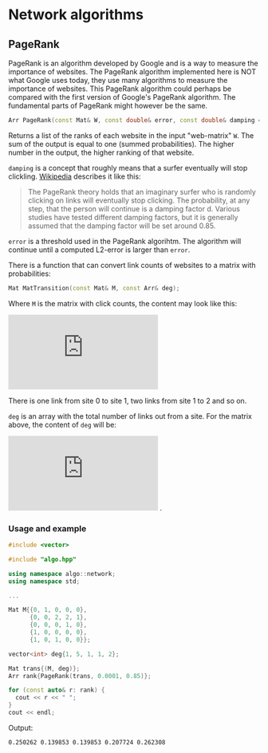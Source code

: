 Network algorithms
=======

## PageRank
PageRank is an algorithm developed by Google and is a way to measure the importance of websites. The PageRank algorithm
implemented here is NOT what Google uses today, they use many algorithms to measure the importance of websites.
 This PageRank algorithm could perhaps be compared with the first version of Google's PageRank algorithm. The fundamental parts of PageRank
 might however be the same.
 
```c++
Arr PageRank(const Mat& W, const double& error, const double& damping = 0.85);
```
Returns a list of the ranks of each website in the input "web-matrix" `W`. The sum of the output is equal to one (summed probabilities).
The higher number in the output, the higher ranking of that website. 

`damping` is a concept that roughly means that a surfer eventually will stop clickling. [Wikipedia](https://en.wikipedia.org/wiki/PageRank)
describes it like this:
>The PageRank theory holds that an imaginary surfer who is randomly clicking on links will eventually stop clicking. 
>The probability, at any step, that the person will continue is a damping factor d. Various studies have tested different damping 
>factors, but it is generally assumed that the damping factor will be set around 0.85.

`error` is a threshold used in the PageRank algorihtm. The algorithm will continue until a computed L2-error is larger than `error`.

There is a function that can convert link counts of websites to a matrix with probabilities:

```c++
Mat MatTransition(const Mat& M, const Arr& deg);
```
Where `M` is the matrix with click counts, the content may look like this:

![mat](https://private.codecogs.com/gif.latex?%5Clarge%20%5Cbegin%7Bmatrix%7D%200%20%261%20%260%20%260%20%260%20%5C%5C%200%20%260%20%262%20%262%20%261%20%5C%5C%200%20%260%20%260%20%261%20%260%20%5C%5C%201%20%260%20%260%20%260%20%260%20%5C%5C%201%20%260%20%261%20%260%20%260%20%5Cend%7Bmatrix%7D)

There is one link from site 0 to site 1, two links from site 1 to 2 and so on.

`deg` is an array with the total number of links out from a site. For the matrix above, the content of `deg` will be:
 
 ![e](https://private.codecogs.com/gif.latex?%5Clarge%20%5Cleft%20%5B%201%2C5%2C1%2C1%2C2%20%5Cright%20%5D) .

### Usage and example
```c++
#include <vector>

#include "algo.hpp"

using namespace algo::network;
using namespace std;

...

Mat M{{0, 1, 0, 0, 0},
      {0, 0, 2, 2, 1},
      {0, 0, 0, 1, 0},
      {1, 0, 0, 0, 0},
      {1, 0, 1, 0, 0}};

vector<int> deg{1, 5, 1, 1, 2};

Mat trans{(M, deg)};
Arr rank{PageRank(trans, 0.0001, 0.85)};

for (const auto& r: rank) {
  cout << r << " ";
}
cout << endl;
```

Output:
```text
0.250262 0.139853 0.139853 0.207724 0.262308
```